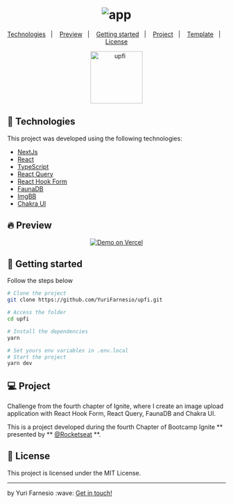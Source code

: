 <h1 align="center">
    <img alt="app" src="https://user-images.githubusercontent.com/45167583/150330750-d4ea64e7-5d29-4962-868a-0f6665e3d3f7.gif" />
</h1>

<p align="center">
  <a href="#-technologies">Technologies</a>&nbsp;&nbsp;&nbsp;|&nbsp;&nbsp;&nbsp;
  <a href="#-preview">Preview</a>&nbsp;&nbsp;&nbsp;|&nbsp;&nbsp;&nbsp;
  <a href="#-getting-started">Getting started</a>&nbsp;&nbsp;&nbsp;|&nbsp;&nbsp;&nbsp;
  <a href="#-project">Project</a>&nbsp;&nbsp;&nbsp;|&nbsp;&nbsp;&nbsp;
  <a href="#-template">Template</a>&nbsp;&nbsp;&nbsp;|&nbsp;&nbsp;&nbsp;
  <a href="#-license">License</a>
</p>

<p align="center">
  <img alt="upfi" src="https://user-images.githubusercontent.com/45167583/150324533-6557cedc-53eb-4809-a3bc-ef61314dfa96.png" width="120px">
</p>

## 🧪 Technologies

This project was developed using the following technologies:

- [NextJs](https://nextjs.org/)
- [React](https://reactjs.org)
- [TypeScript](https://www.typescriptlang.org/)
- [React Query](https://react-query.tanstack.com/)
- [React Hook Form](https://react-hook-form.com/)
- [FaunaDB](https://fauna.com/)
- [ImgBB](https://pt-br.imgbb.com/)
- [Chakra UI](https://chakra-ui.com/)

## 🔥 Preview

<p align="center">
  <a href="https://upfi-yurifarnesio.vercel.app/" target="_blank">
    <img alt="Demo on Vercel" src="https://user-images.githubusercontent.com/45167583/150324533-6557cedc-53eb-4809-a3bc-ef61314dfa96.png">
  </a>
</p>

## 🚀 Getting started

Follow the steps below

```bash
# Clone the project
git clone https://github.com/YuriFarnesio/upfi.git

# Access the folder
cd upfi

# Install the dependencies
yarn

# Set yours env variables in .env.local
# Start the project
yarn dev
```

## 💻 Project

Challenge from the fourth chapter of Ignite, where I create an image upload application with React Hook Form, React Query, FaunaDB and Chakra UI.

This is a project developed during the fourth Chapter of Bootcamp Ignite ** presented by ** [@Rocketseat](https://github.com/Rocketseat) \*\*.

## 📝 License

This project is licensed under the MIT License.

<hr />
<p>by Yuri Farnesio :wave: <a href="https://linktr.ee/YuriFarnesio">Get in touch!</a></p>
